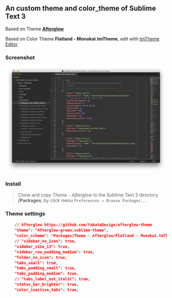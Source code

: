 An custom theme and color_theme of Sublime Text 3
---

Based on Theme **[Afterglow](https://github.com/YabataDesign/afterglow-theme)**

Based on Color Theme **Flatland - Monokai.tmTheme**, edit with [tmTheme Editor](https://github.com/aziz/tmTheme-Editor)

### Screenshot

![Screenshot.png](./screenshot.jpg)

### Install

> Clone and copy *Theme - Afterglow* to the Sublime Text 3 directory **/Packages**, by click menu `Preferences > Browse Packages... `

### Theme settings

```json
    // Afterglow https://github.com/YabataDesign/afterglow-theme
    "theme": "Afterglow-green.sublime-theme",
    "color_scheme": "Packages/Theme - Afterglow/Flatland - Monokai.tmTheme",
    // "sidebar_no_icon": true,
    "sidebar_size_13": true,
    "sidebar_row_padding_medium": true,
    "folder_no_icon": true,
    "tabs_small": true,
    "tabs_padding_small": true,
    "tabs_padding_medium": true,
    // "tabs_label_not_italic": true,
    "status_bar_brighter": true,
    "color_inactive_tabs": true,
```
